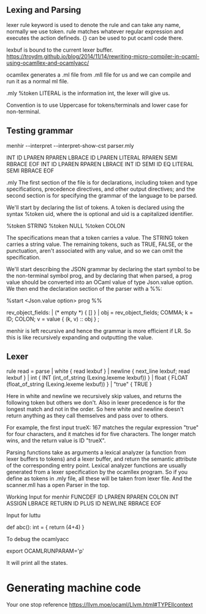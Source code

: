 ## Lexing and Parsing

lexer
rule keyword is used to denote the rule and can take any name, normally we use token.
rule matches whatever regular expression and executes the action defineds. {} can be used to put ocaml code there. 

lexbuf is bound to the current lexer buffer. 
https://troydm.github.io/blog/2014/11/14/rewriting-micro-compiler-in-ocaml-using-ocamllex-and-ocamlyacc/

ocamllex generates a .ml file from .mll file for us and we can compile and run it as a normal ml file.

.mly
%token <int> LITERAL is the information int, the lexer will give us. 

Convention is to use Uppercase for tokens/terminals and lower case for non-terminal.

## Testing grammar
 menhir --interpret --interpret-show-cst parser.mly

INT ID LPAREN RPAREN LBRACE ID LPAREN LITERAL RPAREN SEMI RBRACE EOF
INT ID LPAREN RPAREN LBRACE INT ID SEMI ID EQ LITERAL SEMI RBRACE EOF

.mly
The first section of the file is for declarations, including token and type specifications, precedence directives, and other output directives; and the second section is for specifying the grammar of the language to be parsed.   

We'll start by declaring the list of tokens. A token is declared using the syntax %token <type>uid, where the <type> is optional and uid is a capitalized identifier.

%token <string> STRING
%token NULL
%token COLON

The <type> specifications mean that a token carries a value. The STRING token carries a string value. The remaining tokens, such as TRUE, FALSE, or the punctuation, aren't associated with any value, and so we can omit the <type> specification.

We'll start describing the JSON grammar by declaring the start symbol to be the non-terminal symbol prog, and by declaring that when parsed, a prog value should be converted into an OCaml value of type Json.value option. We then end the declaration section of the parser with a %%:

%start <Json.value option> prog
%%


rev_object_fields:
  | (* empty *) { [] }
  | obj = rev_object_fields; COMMA; k = ID; COLON; v = value
    { (k, v) :: obj }
  ;

menhir is left recursive and hence the grammar is more efficient if LR. So this is like recursively expanding and outputting the value.

## Lexer

rule read =
  parse
  | white    { read lexbuf }
  | newline  { next_line lexbuf; read lexbuf }
  | int      { INT (int_of_string (Lexing.lexeme lexbuf)) }
  | float    { FLOAT (float_of_string (Lexing.lexeme lexbuf)) }
  | "true"   { TRUE }

Here in white and newline we recursively skip values, and returns the following token but others we don't. Also in lexer precedence is for the longest match and not in the order. So here white and newline doesn't return anything as they call themselves and pass over to others. 

For example, the first input trueX: 167 matches the regular expression "true" for four characters, and it matches id for five characters. The longer match wins, and the return value is ID "trueX".

Parsing functions take as arguments a lexical analyzer (a function from lexer buffers to tokens) and a lexer buffer, and return the semantic attribute of the corresponding entry point. Lexical analyzer functions are usually generated from a lexer specification by the ocamllex program. So if you define as tokens in .mly file, all these will be taken from lexer file. And the scanner.mll has a open Parser in the top. 

Working Input for menhir
FUNCDEF ID LPAREN RPAREN COLON INT ASSIGN LBRACE RETURN ID PLUS ID NEWLINE RBRACE EOF

Input for luttu

def abc(): int = { return (4+4) }

To debug the ocamlyacc

export OCAMLRUNPARAM='p'

It will print all the states.

# Generating machine code
Your one stop reference
https://llvm.moe/ocaml/Llvm.html#TYPEllcontext